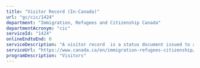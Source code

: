 ```yaml
---
title: "Visitor Record (In-Canada)"
url: "gc/cic/1424"
department: "Immigration, Refugees and Citizenship Canada"
departmentAcronym: "cic"
serviceId: "1424"
onlineEndtoEnd: 0
serviceDescription: "A visitor record  is a status document issued to a foreign national either at a port of entry by the Canada Border Services Agency or within Canada by Immigration, Refugees and Citizenship Canada for a specified duration of stay.  If an officer believes that a foreign national's length of stay should be limited to a period of less than six months, or extended past  a period of six months, a visitor record is issued. Temporary residents can apply to extend their stay in Canada and if their application is approved then a Visitor Record will be issued."
serviceUrl: "https://www.canada.ca/en/immigration-refugees-citizenship/corporate/publications-manuals/operational-bulletins-manuals/temporary-residents/visitors/visitor-record.html"
programDescription: "Visitors"
---
```

